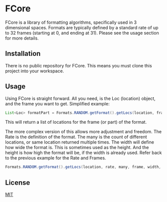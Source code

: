 # FCore

FCore is a library of formatting algorithms, specifically used in 3 dimensional spaces. Formats are typically defined by a standard rate of up to 32 frames (starting at 0, and ending at 31). Please see the usage section for more details.

## Installation

There is no public repository for FCore. This means you must clone this project into your workspace.

## Usage

Using FCore is straight forward. All you need, is the Loc (location) object, and the frame you want to get.
Simplified example:
```Java
List<Loc> formatPart = Formats.RANDOM.getFormat().getLocs(location, frame);
```
This will return a list of locations for the frame (or part) of the format.

The more complex version of this allows more adjustment and freedom. The Rate is the definition of the format. The many is the count of different locations, or same location returned multiple times. The width will define how wide the format is. This is sometimes used as the height. And the height is how high the format will be, if the width is already used. Refer back to the previous example for the Rate and Frames.
```Java
Formats.RANDOM.getFormat().getLocs(location, rate, many, frame, width, higth);
```

## License
[MIT](https://choosealicense.com/licenses/mit/)
